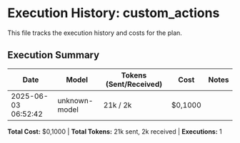 # Execution History: custom_actions

This file tracks the execution history and costs for the plan.

<!-- EXECUTION_HISTORY_START -->
<!-- timestamp,model,tokensSent,tokensReceived,messageCost,sessionCost,summary -->
<!-- EXEC_DATA: 2025-06-03T06:52:42.431382700,unknown-model,21000,2200,0.1,0.1, -->
<!-- EXECUTION_HISTORY_END -->

## Execution Summary

| Date | Model | Tokens (Sent/Received) | Cost | Notes |
| ---- | ----- | --------------------- | ---- | ----- |
| 2025-06-03 06:52:42 | unknown-model | 21k / 2k | $0,1000 |  |

**Total Cost:** $0,1000 | **Total Tokens:** 21k sent, 2k received | **Executions:** 1
